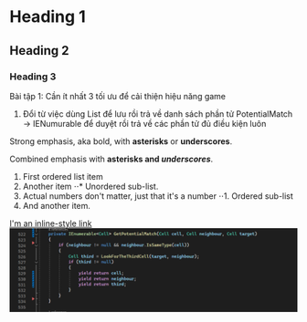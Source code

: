 # Heading 1
## Heading 2
### Heading 3

Bài tập 1:  Cần ít nhất 3 tối ưu để cải thiện hiệu năng game
1.	Đổi từ việc dùng List<Cell> để lưu rồi trả về danh sách phần tử PotentialMatch -> IENumurable<Cell> để duyệt rồi trả về các phần tử đủ điều kiện luôn

Strong emphasis, aka bold, with **asterisks** or __underscores__.

Combined emphasis with **asterisks and _underscores_**.
1. First ordered list item
2. Another item
⋅⋅* Unordered sub-list. 
1. Actual numbers don't matter, just that it's a number
⋅⋅1. Ordered sub-list
4. And another item.

[I'm an inline-style link](https://www.google.com)
![descriptive alt text](https://github.com/sconnect-team/Unity-Learning/blob/main/Md%20Images/1.1%20ScriptBoard.png "Logo Title Text 1")